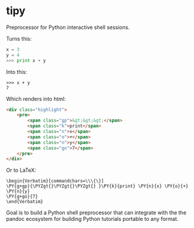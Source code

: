 tipy
====

Preprocessor for Python interactive shell sessions.

Turns this:

```python
x = 3
y = 4
>>> print x + y
```

Into this:

```pycon
>>> x + y
7
```

Which renders into html:

```html
<div class="highlight">
    <pre>
        <span class="gp">&gt;&gt;&gt;</span>
        <span class="k">print</span>
        <span class="n">x</span>
        <span class="o">+</span>
        <span class="n">y</span>
        <span class="go">7</span>
    </pre>
</div>
```

Or to LaTeX:

```pycon
\begin{Verbatim}[commandchars=\\\{\}]
\PY{g+gp}{\PYZgt{}\PYZgt{}\PYZgt{} }\PY{k}{print} \PY{n}{x} \PY{o}{+} \PY{n}{y}
\PY{g+go}{7}
\end{Verbatim}
```

Goal is to build a Python shell preprocessor that can integrate
with the the pandoc ecosystem for building Python tutorials
portable to any format.
